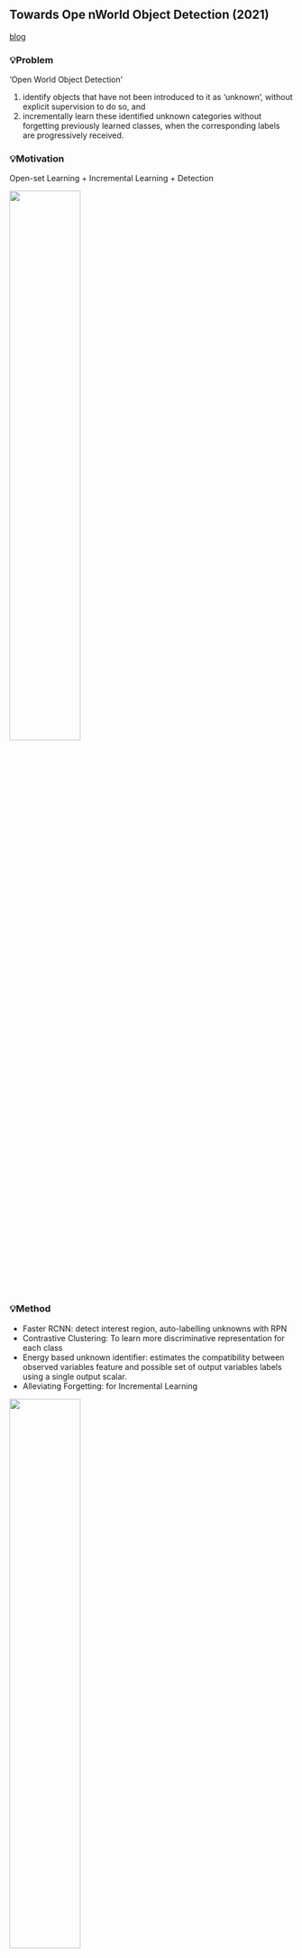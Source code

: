 ## Towards Ope nWorld Object Detection (2021)
[blog](https://blog.naver.com/yoon_03_28/223316864776)

### 💡Problem
‘Open World Object Detection’
1) identify objects that have not been introduced to it as ‘unknown’, without explicit supervision to do so, and
2) incrementally learn these identified unknown categories without forgetting previously learned classes,
when the corresponding labels are progressively received. 

### 💡Motivation  
Open-set Learning + Incremental Learning + Detection

<img src="https://github.com/zzeuui/papers/assets/38878047/b1f982b3-8177-416b-b52b-fa994066d441" width="50%"/>

### 💡Method
- Faster RCNN: detect interest region, auto-labelling unknowns with RPN
- Contrastive Clustering: To learn more discriminative representation for each class
- Energy based unknown identifier: estimates the compatibility between observed variables feature and possible set of output variables labels using a single output scalar.
- Alleviating Forgetting: for Incremental Learning
 
<img src="https://github.com/zzeuui/papers/assets/38878047/40bed31e-726f-4380-bb93-43c1a08bd484" width="50%"/>

### 💡Experiment
#### Dataset
- Pascal VOC 2007
- MS-COCO

#### Evaluation Metrics
- Wilderness Impact (WI)
- Absolute Open-Set Error (A-OSE)
- mean Average Precision(mAP)
